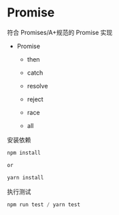 # Promise

符合 Promises/A+规范的 Promise 实现

- Promise

  - then

  - catch

  - resolve

  - reject

  - race

  - all

安装依赖

```js
npm install

or

yarn install
```

执行测试

```js
npm run test / yarn test
```
